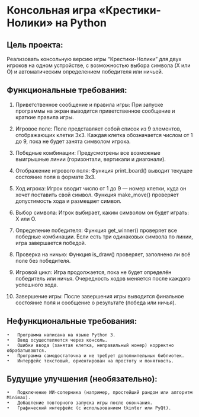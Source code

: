 # Консольная игра «Крестики-Нолики» на Python

## Цель проекта:

Реализовать консольную версию игры “Крестики-Нолики” для двух игроков на одном устройстве, с возможностью выбора символа (X или O) и автоматическим определением победителя или ничьей.

## Функциональные требования:

 1.	Приветственное сообщение и правила игры: При запуске программы на экран выводится приветственное сообщение и краткие правила игры.
	
 2.	Игровое поле: Поле представляет собой список из 9 элементов, отображающих клетки 3x3. Каждая клетка обозначается числом от 1 до 9, пока не будет занята символом игрока.
	
 3.	Победные комбинации: Предусмотрены все возможные выигрышные линии (горизонтали, вертикали и диагонали).
	
 4.	Отображение игрового поля: Функция print_board() выводит текущее состояние поля в формате 3x3.
	
 5.	Ход игрока: Игрок вводит число от 1 до 9 — номер клетки, куда он хочет поставить свой символ. Функция make_move() проверяет допустимость хода и размещает символ.
	
 6.	Выбор символа: Игрок выбирает, каким символом он будет играть: X или O.
	
 7.	Определение победителя: Функция get_winner() проверяет все победные комбинации. Если есть три одинаковых символа по линии, игра завершается победой.
	
 8.	Проверка на ничью: Функция is_draw() проверяет, заполнено ли всё поле без победителя.
	
 9.	Игровой цикл: Игра продолжается, пока не будет определён победитель или ничья. Очередность ходов меняется после каждого успешного хода.
	
 10.	Завершение игры: После завершения игры выводится финальное состояние поля и сообщение о результате (победа или ничья).

## Нефункциональные требования:
	•	Программа написана на языке Python 3.
	•	Ввод осуществляется через консоль.
	•	Ошибки ввода (занятая клетка, неправильный номер) корректно обрабатываются.
	•	Программа самодостаточна и не требует дополнительных библиотек.
	•	Интерфейс текстовый, ориентирован на простоту и понятность.


## Будущие улучшения (необязательно):
	•	Подключение ИИ-соперника (например, простейший рандом или алгоритм Minimax).
	•	Добавление повторного запуска игры после окончания.
	•	Графический интерфейс (с использованием tkinter или PyQt).
